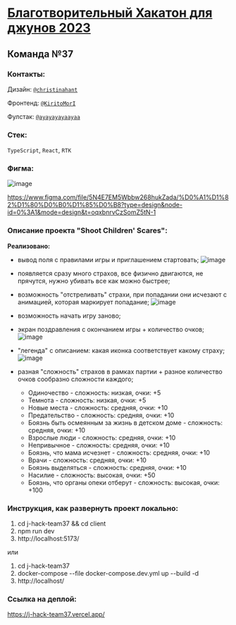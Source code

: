 # [Благотворительный Хакатон для джунов 2023](https://jun-hackaton-landing.vercel.app/)

## Команда №37

### Контакты:

Дизайн: [`@christinahant`](https://t.me/christinahant)

Фронтенд: [`@KiritoMorI`](https://t.me/KiritoMorI)

Фулстак: [`@ayayayayaayaa`](https://t.me/ayayayayaayaa)

### Стек:
`TypeScript`, `React`, `RTK`

### Фигма:
![image](https://github.com/eeershov/j-hack-team37/assets/150457630/3c3e841c-e1c9-4177-ab60-86c76d5bfd2a)

https://www.figma.com/file/5N4E7EM5Wbbw268hukZada/%D0%A1%D1%82%D1%80%D0%B0%D1%85%D0%B8?type=design&node-id=0%3A1&mode=design&t=oqxbnrvCzSomZ5tN-1

### Описание проекта **"Shoot Children' Scares"**:

**Реализовано:**
- вывод поля с правилами игры и приглашением стартовать;
![image](https://github.com/eeershov/j-hack-team37/assets/150457630/dbaaa04d-6a93-4e99-851b-e06b13ea3aa9)

- появляется сразу много страхов, все физично двигаются, не прячутся, нужно убивать все как можно быстрее;
- возможность "отстреливать" страхи, при попадании они исчезают с анимацией, которая маркирует попадание;
![image](https://github.com/eeershov/j-hack-team37/assets/150457630/6cfd394b-f0b6-4e12-b7b7-3b6380a48b56)

- возможность начать игру заново;
- экран поздравления с окончанием игры + количество очков;
![image](https://github.com/eeershov/j-hack-team37/assets/150457630/81bf996a-87b7-4c40-abbb-47c200b3c78e)

- "легенда" с описанием: какая иконка соответствует какому страху;
![image](https://github.com/eeershov/j-hack-team37/assets/150457630/87694375-ca7b-4894-bbd5-576a3a54de93)

- разная "сложность" страхов в рамках партии + разное количество очков сообразно сложности каждого;
  - Одиночество - сложность: низкая, очки: +5
  - Темнота - сложность: низкая, очки: +5
  - Новые места - сложность: средняя, очки: +10
  - Предательство - сложность: средняя, очки: +10
  - Боязнь быть осмеянным за жизнь в детском доме - сложность: средняя, очки: +10
  - Взрослые люди - сложность: средняя, очки: +10
  - Непривычное - сложность: средняя, очки: +10
  - Боязнь, что мама исчезнет - сложность: средняя, очки: +10
  - Врачи - сложность: средняя, очки: +10
  - Боязнь выделяться - сложность: средняя, очки: +10
  - Насилие - сложность: высокая, очки: +50
  - Боязнь, что органы опеки отберут - сложность: высокая, очки: +100

### Инструкция, как развернуть проект локально:
1. cd j-hack-team37 && cd client
2. npm run dev
3. http://localhost:5173/

или

1. cd j-hack-team37
2. docker-compose --file docker-compose.dev.yml up --build -d
3. http://localhost/

### Ссылка на деплой:
https://j-hack-team37.vercel.app/
